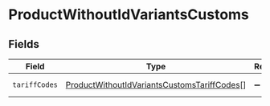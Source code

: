 # ProductWithoutIdVariantsCustoms


## Fields

| Field                                                                                                             | Type                                                                                                              | Required                                                                                                          | Description                                                                                                       |
| ----------------------------------------------------------------------------------------------------------------- | ----------------------------------------------------------------------------------------------------------------- | ----------------------------------------------------------------------------------------------------------------- | ----------------------------------------------------------------------------------------------------------------- |
| `tariffCodes`                                                                                                     | [ProductWithoutIdVariantsCustomsTariffCodes](../../models/shared/productwithoutidvariantscustomstariffcodes.md)[] | :heavy_minus_sign:                                                                                                | Array of tariff codes                                                                                             |